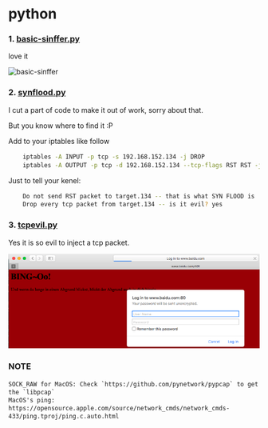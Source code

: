 # python


### 1. [basic-sinffer.py](https://github.com/ayiis/python/blob/master/basic-sniffer.py)

love it

![basic-sinffer](http://images2015.cnblogs.com/blog/392599/201604/392599-20160405174641984-1613090533.jpg)


### 2. [synflood.py](https://github.com/ayiis/python/blob/master/synflood.py)

I cut a part of code to make it out of work, sorry about that.

But you know where to find it :P

Add to your iptables like follow

```bash
    iptables -A INPUT -p tcp -s 192.168.152.134 -j DROP
    iptables -A OUTPUT -p tcp -d 192.168.152.134 --tcp-flags RST RST -j DROP
```

Just to tell your kenel:

```bash
    Do not send RST packet to target.134 -- that is what SYN FLOOD is
    Drop every tcp packet from target.134 -- is it evil? yes
```


### 3. [tcpevil.py](https://github.com/ayiis/python/blob/master/tcpevil.py)

Yes it is so evil to inject a tcp packet.

![tcpevil](https://raw.githubusercontent.com/ayiis/ayiis.github.io/master/img/tcpevil.png)

### NOTE

    SOCK_RAW for MacOS: Check `https://github.com/pynetwork/pypcap` to get the `libpcap`
    MacOS's ping: https://opensource.apple.com/source/network_cmds/network_cmds-433/ping.tproj/ping.c.auto.html

